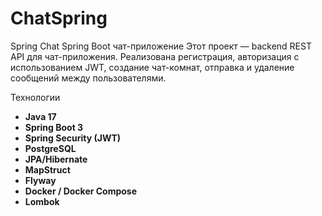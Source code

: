 # ChatSpring
Spring Chat 
Spring Boot чат-приложение
Этот проект — backend REST API для чат-приложения. Реализована регистрация, авторизация с использованием JWT, создание чат-комнат, отправка и удаление сообщений между пользователями.

Технологии
- **Java 17**
- **Spring Boot 3**
- **Spring Security (JWT)**
- **PostgreSQL**
- **JPA/Hibernate**
- **MapStruct**
- **Flyway**
- **Docker / Docker Compose**
- **Lombok**
